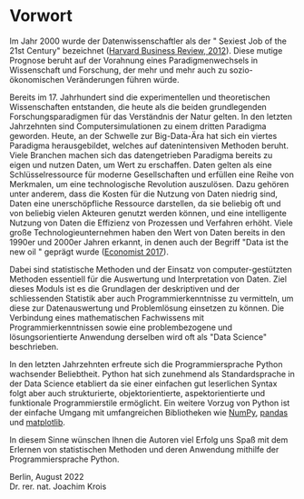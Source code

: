 # Vorwort

Im Jahr 2000 wurde der Datenwissenschaftler als der " Sexiest Job of the 21st Century" bezeichnet ([Harvard Business Review, 2012](https://hbr.org/2012/10/data-scientist-the-sexiest-job-of-the-21st-century)). Diese mutige Prognose beruht auf der Vorahnung eines Paradigmenwechsels in Wissenschaft und Forschung, der mehr und mehr auch zu sozio-ökonomischen Veränderungen führen würde. 

Bereits im 17. Jahrhundert sind die experimentellen und theoretischen Wissenschaften entstanden, die heute als die beiden grundlegenden Forschungsparadigmen für das Verständnis der Natur gelten. In den letzten Jahrzehnten sind Computersimulationen zu einem dritten Paradigma geworden. Heute, an der Schwelle zur Big-Data-Ära hat sich ein viertes Paradigma herausgebildet, welches auf datenintensiven Methoden beruht. Viele Branchen machen sich das datengetrieben Paradigma bereits zu eigen und nutzen Daten, um Wert zu erschaffen. Daten gelten als eine Schlüsselressource für moderne Gesellschaften und erfüllen eine Reihe von Merkmalen, um eine technologische Revolution auszulösen. Dazu gehören unter anderem, dass die Kosten für die Nutzung von Daten niedrig sind, Daten eine unerschöpfliche Ressource darstellen, da sie beliebig oft und von beliebig vielen Akteuren genutzt werden können, und eine intelligente Nutzung von Daten die Effizienz von Prozessen und Verfahren erhöht. Viele große Technologieunternehmen haben den Wert von Daten bereits in den 1990er und 2000er Jahren erkannt, in denen auch der Begriff "Data ist the new oil " geprägt wurde ([Economist 2017]( https://www.economist.com/leaders/2017/05/06/the-worlds-most-valuable-resource-is-no-longer-oil-but-data)). 

Dabei sind statistische Methoden und der Einsatz von computer-gestützten Methoden essentiell für die Auswertung und Interpretation von Daten. Ziel dieses Moduls ist es die Grundlagen der deskriptiven und der schliessenden Statistik aber auch Programmierkenntnisse zu vermitteln, um diese zur Datenauswertung und Problemlösung einsetzen zu können. Die Verbindung eines mathematischen Fachwissens mit Programmierkenntnissen sowie eine problembezogene und lösungsorientierte Anwendung derselben wird oft als "Data Science" beschrieben. 

In den letzten Jahrzehnten erfreute sich die Programmiersprache Python wachsender Beliebtheit. Python hat sich zunehmend als Standardsprache in der Data Science etabliert da sie einer einfachen gut leserlichen Syntax folgt aber auch strukturierte, objektorientierte, aspektorientierte und funktionale Programmierstile ermöglicht. Ein weitere Vorzug von Python ist der einfache Umgang mit umfangreichen Bibliotheken wie [NumPy]( https://numpy.org/), [pandas]( https://pandas.pydata.org/) und [matplotlib]( https://matplotlib.org/). 

In diesem Sinne wünschen Ihnen die Autoren viel Erfolg uns Spaß mit dem Erlernen von statistischen Methoden und deren Anwendung mithilfe der Programmiersprache Python.

Berlin, August 2022   
Dr. rer. nat. Joachim Krois
